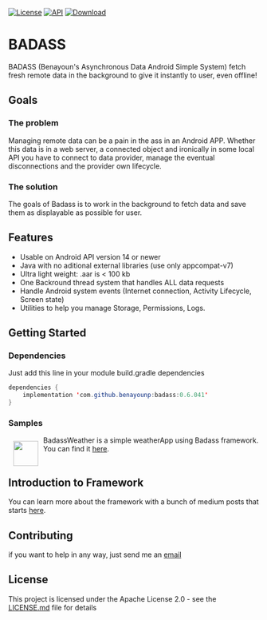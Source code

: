 [![License](https://img.shields.io/badge/License-Apache%202.0-blue.svg)](https://opensource.org/licenses/Apache-2.0)
[![API](https://img.shields.io/badge/API-14%2B-brightgreen.svg?style=flat)](https://android-arsenal.com/api?level=14)
[ ![Download](https://api.bintray.com/packages/benayounp/Badass/BADASS/images/download.svg) ](https://bintray.com/benayounp/Badass/BADASS/_latestVersion)

# BADASS
BADASS (Benayoun's Asynchronous Data Android Simple System) fetch fresh remote data in the background to give it instantly to user, even offline!

## Goals

### The problem
Managing remote data can be a pain in the ass in an Android APP. Whether this data is in a web server, a connected object and ironically in some local API you have to connect to data provider, manage the eventual disconnections and the provider own lifecycle. 

### The solution
The goals of Badass is to work in the background to fetch data and save them as displayable as possible for user.

##  Features
* Usable on Android API version 14 or newer
* Java with no aditional external libraries (use only appcompat-v7)
* Ultra light weight: .aar is < 100 kb
* One Backround thread system that handles ALL data requests
* Handle Android system events (Internet connection, Activity Lifecycle, Screen state)
* Utilities to help you manage Storage, Permissions, Logs. 

## Getting Started

### Dependencies
Just add this line in your module build.gradle dependencies

```java
dependencies {
    implementation 'com.github.benayounp:badass:0.6.041'
}
```
### Samples
<img src="https://lh3.googleusercontent.com/LdrMoHsKsoCYWeQZmzptl5WS9UnW4i2UbpOASGoA0N2g9dv8tgHxsjCHw-IWtWsUbw=s180-rw" align="left" width="50" hspace="10" vspace="10">
BadassWeather is a simple weatherApp using Badass framework. You can find it <a href="https://github.com/BenayounP/BadassWeather">here</a>.
</br></br>

## Introduction to Framework
You can learn more about the framework with a bunch of medium posts that starts <a href="https://medium.com/p/d45c5b0f0304/edit">here</a>. 

## Contributing
if you want to help in any way, just send me an [email](mailto:pierre<àcabnum.fr)

## License
This project is licensed under the Apache License 2.0 - see the [LICENSE.md](LICENSE.md) file for details
